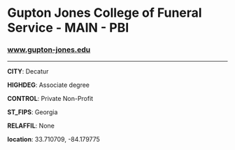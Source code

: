 # Gupton Jones College of Funeral Service - MAIN - PBI
### www.gupton-jones.edu
---
**CITY**: Decatur

**HIGHDEG**: Associate degree

**CONTROL**: Private Non-Profit

**ST_FIPS**: Georgia

**RELAFFIL**: None

**location**: 33.710709, -84.179775